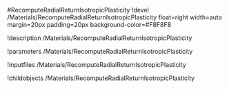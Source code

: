<!-- MOOSE Object Documentation Stub: Remove this when content is added. -->
#RecomputeRadialReturnIsotropicPlasticity
!devel /Materials/RecomputeRadialReturnIsotropicPlasticity float=right width=auto margin=20px padding=20px background-color=#F8F8F8

!description /Materials/RecomputeRadialReturnIsotropicPlasticity

!parameters /Materials/RecomputeRadialReturnIsotropicPlasticity

!inputfiles /Materials/RecomputeRadialReturnIsotropicPlasticity

!childobjects /Materials/RecomputeRadialReturnIsotropicPlasticity
